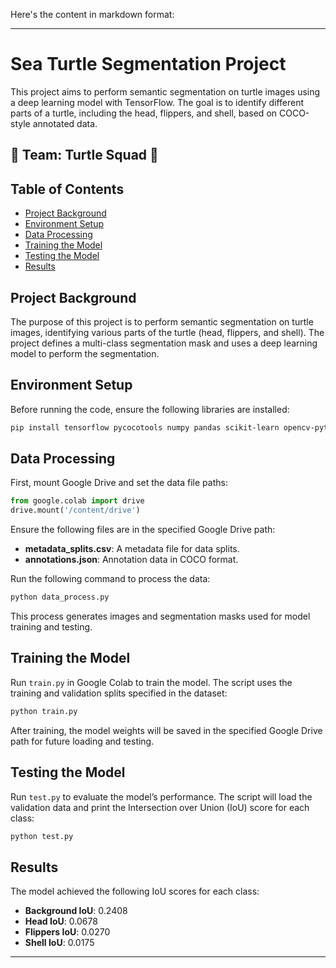 Here's the content in markdown format:

---

# Sea Turtle Segmentation Project

This project aims to perform semantic segmentation on turtle images using a deep learning model with TensorFlow. The goal is to identify different parts of a turtle, including the head, flippers, and shell, based on COCO-style annotated data.

## 👥 Team: Turtle Squad 🐢

## Table of Contents
- [Project Background](#project-background)
- [Environment Setup](#environment-setup)
- [Data Processing](#data-processing)
- [Training the Model](#training-the-model)
- [Testing the Model](#testing-the-model)
- [Results](#results)

## Project Background

The purpose of this project is to perform semantic segmentation on turtle images, identifying various parts of the turtle (head, flippers, and shell). The project defines a multi-class segmentation mask and uses a deep learning model to perform the segmentation.

## Environment Setup

Before running the code, ensure the following libraries are installed:

```bash
pip install tensorflow pycocotools numpy pandas scikit-learn opencv-python
```

## Data Processing

First, mount Google Drive and set the data file paths:

```python
from google.colab import drive
drive.mount('/content/drive')
```

Ensure the following files are in the specified Google Drive path:
- **metadata_splits.csv**: A metadata file for data splits.
- **annotations.json**: Annotation data in COCO format.

Run the following command to process the data:

```bash
python data_process.py
```

This process generates images and segmentation masks used for model training and testing.

## Training the Model

Run `train.py` in Google Colab to train the model. The script uses the training and validation splits specified in the dataset:

```bash
python train.py
```

After training, the model weights will be saved in the specified Google Drive path for future loading and testing.

## Testing the Model

Run `test.py` to evaluate the model’s performance. The script will load the validation data and print the Intersection over Union (IoU) score for each class:

```bash
python test.py
```

## Results

The model achieved the following IoU scores for each class:

- **Background IoU**: 0.2408
- **Head IoU**: 0.0678
- **Flippers IoU**: 0.0270
- **Shell IoU**: 0.0175

--- 

